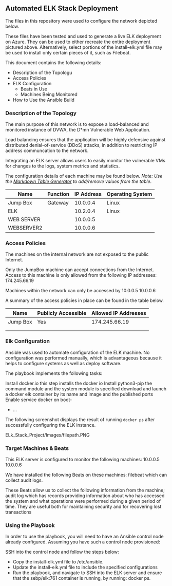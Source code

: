 ## Automated ELK Stack Deployment

The files in this repository were used to configure the network depicted below.



These files have been tested and used to generate a live ELK deployment on Azure. They can be used to either recreate the entire deployment pictured above. Alternatively, select portions of the install-elk.yml file may be used to install only certain pieces of it, such as Filebeat.


This document contains the following details:
- Description of the Topologu
- Access Policies
- ELK Configuration
  - Beats in Use
  - Machines Being Monitored
- How to Use the Ansible Build


### Description of the Topology

The main purpose of this network is to expose a load-balanced and monitored instance of DVWA, the D*mn Vulnerable Web Application.

Load balancing ensures that the application will be highly defensive against distributed denial-of-service (DDoS) attacks, in addition to restricting IP address communcation to the network.


Integrating an ELK server allows users to easily monitor the vulnerable VMs for changes to the logs, system metrics and statistics.


The configuration details of each machine may be found below.
_Note: Use the [Markdown Table Generator](http://www.tablesgenerator.com/markdown_tables) to add/remove values from the table_.

| Name     | Function | IP Address | Operating System |
|----------|----------|------------|------------------|
|Jump Box  | Gateway  | 10.0.0.4   | Linux            |
|ELK       |          | 10.2.0.4   | Linux            |
|WEB SERVER|          | 10.0.0.5   |                  |
|WEBSERVER2|          | 10.0.0.6   |                  |

### Access Policies

The machines on the internal network are not exposed to the public Internet. 

Only the JumpBox machine can accept connections from the Internet. Access to this machine is only allowed from the following IP addresses: 174.245.66.19

Machines within the network can only be accessed by 10.0.0.5 10.0.0.6 


A summary of the access policies in place can be found in the table below.

| Name     | Publicly Accessible | Allowed IP Addresses |
|----------|---------------------|----------------------|
| Jump Box |    Yes              |  174.245.66.19       |
|          |                     |                      |
|          |                     |                      |

### Elk Configuration

Ansible was used to automate configuration of the ELK machine. No configuration was performed manually, which is advantageous because it helps to configure systems as well as deploy software.

The playbook implements the following tasks:

 Install docker.io this step installs the docker io
 Install python3-pip 
 the command module and the system module is specified
 download and launch a docker elk container by its name and image and the published ports
 Enable service docker on boot-      

- ...

The following screenshot displays the result of running `docker ps` after successfully configuring the ELK instance.

ELk_Stack_Project/Images/filepath.PNG

### Target Machines & Beats
This ELK server is configured to monitor the following machines: 10.0.0.5 10.0.0.6


We have installed the following Beats on these machines: filebeat which can collect audit logs.


These Beats allow us to collect the following information from the machine; audit log which has records providing information about who has accessed the system and what operations were performed during a given period of time.
They are useful both for maintaining security and for recovering lost transactions


### Using the Playbook
In order to use the playbook, you will need to have an Ansible control node already configured. Assuming you have such a control node provisioned: 

SSH into the control node and follow the steps below:
- Copy the install-elk.yml file to /etc/ansible.
- Update the install-elk.yml file to include the specified configurations
- Run the playbook, and navigate to SSH into the ELK server and ensure that the sebp/elk:761 container is running, by running: docker ps. 

